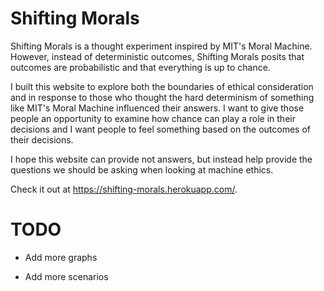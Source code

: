 # Shifting Morals
Shifting Morals is a thought experiment inspired by MIT's Moral Machine. However, instead of deterministic outcomes, Shifting Morals posits that outcomes are probabilistic and that everything is up to chance.

I built this website to explore both the boundaries of ethical consideration and in response to those who thought the hard determinism of something like MIT's Moral Machine influenced their answers. I want to give those people an opportunity to examine how chance can play a role in their decisions and I want people to feel something based on the outcomes of their decisions. 

I hope this website can provide not answers, but instead help provide the questions we should be asking when looking at machine ethics.

Check it out at https://shifting-morals.herokuapp.com/.

# TODO

* Add more graphs

* Add more scenarios
